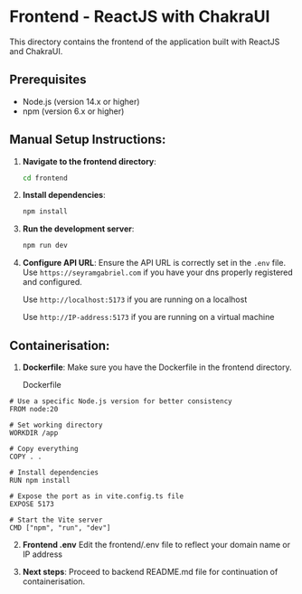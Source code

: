 # Frontend - ReactJS with ChakraUI

This directory contains the frontend of the application built with ReactJS and ChakraUI.

## Prerequisites

- Node.js (version 14.x or higher)
- npm (version 6.x or higher)

## Manual Setup Instructions:

1. **Navigate to the frontend directory**:
    ```sh
    cd frontend
    ```

2. **Install dependencies**:
    ```sh
    npm install
    ```

3. **Run the development server**:
    ```sh
    npm run dev
    ```

4. **Configure API URL**:
   Ensure the API URL is correctly set in the `.env` file.
   Use ```https://seyramgabriel.com``` if you have your dns properly registered and configured.

   Use ```http://localhost:5173``` if you are running on a localhost

   Use ```http://IP-address:5173``` if you are running on a virtual machine

## Containerisation:

1. **Dockerfile**:
    Make sure you have the Dockerfile in the frontend directory.

    Dockerfile
```
# Use a specific Node.js version for better consistency
FROM node:20

# Set working directory
WORKDIR /app

# Copy everything
COPY . .

# Install dependencies
RUN npm install

# Expose the port as in vite.config.ts file
EXPOSE 5173

# Start the Vite server
CMD ["npm", "run", "dev"]
```

2. **Frontend .env**
   Edit the frontend/.env file to reflect your domain name or IP address

3. **Next steps**: Proceed to backend README.md file for continuation of containerisation. 



   
